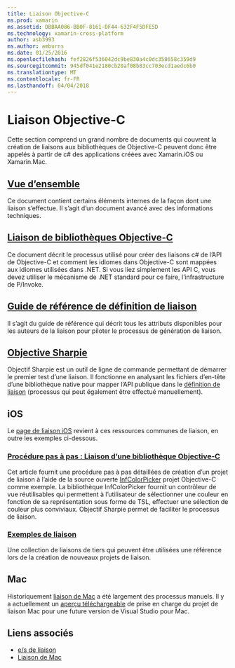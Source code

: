 ```yaml
---
title: Liaison Objective-C
ms.prod: xamarin
ms.assetid: DBBAA086-BB0F-8161-DF44-632F4F5DFE5D
ms.technology: xamarin-cross-platform
author: asb3993
ms.author: amburns
ms.date: 01/25/2016
ms.openlocfilehash: fef2826f536042dc9be830a4c0dc358658c359d9
ms.sourcegitcommit: 945df041e2180cb20af08b83cc703ecd1aedc6b0
ms.translationtype: MT
ms.contentlocale: fr-FR
ms.lasthandoff: 04/04/2018
---
```

# <a name="binding-objective-c"></a>Liaison Objective-C

Cette section comprend un grand nombre de documents qui couvrent la création de liaisons aux bibliothèques de Objective-C peuvent donc être appelés à partir de c# des applications créées avec Xamarin.iOS ou Xamarin.Mac.

##  <a name="overviewcross-platformmaciosbindingoverviewmd"></a>[Vue d’ensemble](~/cross-platform/macios/binding/overview.md)

Ce document contient certains éléments internes de la façon dont une liaison s’effectue. Il s’agit d’un document avancé avec des informations techniques.

##  <a name="binding-objective-c-librariescross-platformmaciosbindingobjective-c-librariesmd"></a>[Liaison de bibliothèques Objective-C](~/cross-platform/macios/binding/objective-c-libraries.md)

Ce document décrit le processus utilisé pour créer des liaisons c# de l’API de Objective-C et comment les idiomes dans Objective-C sont mappées aux idiomes utilisées dans .NET.
Si vous liez simplement les API C, vous devez utiliser le mécanisme de .NET standard pour ce faire, l’infrastructure de P/Invoke.

##  <a name="binding-definition-reference-guidecross-platformmaciosbindingbinding-types-referencemd"></a>[Guide de référence de définition de liaison](~/cross-platform/macios/binding/binding-types-reference.md)

Il s’agit du guide de référence qui décrit tous les attributs disponibles pour les auteurs de la liaison pour piloter le processus de génération de liaison.


## <a name="objective-sharpiecross-platformmaciosbindingobjective-sharpieindexmd"></a>[Objective Sharpie](~/cross-platform/macios/binding/objective-sharpie/index.md)

Objectif Sharpie est un outil de ligne de commande permettant de démarrer le premier test d’une liaison. Il fonctionne en analysant les fichiers d’en-tête d’une bibliothèque native pour mapper l’API publique dans le [définition de liaison](~/cross-platform/macios/binding/objective-c-libraries.md) (processus qui peut également être effectué manuellement).

## <a name="ios"></a>iOS

Le [page de liaison iOS](~/ios/platform/binding-objective-c/index.md) revient à ces ressources communes de liaison, en outre les exemples ci-dessous.

### <a name="walkthrough-binding-an-objective-c-libraryiosplatformbinding-objective-cwalkthroughmd"></a>[Procédure pas à pas : Liaison d’une bibliothèque Objective-C](~/ios/platform/binding-objective-c/walkthrough.md)

Cet article fournit une procédure pas à pas détaillées de création d’un projet de liaison à l’aide de la source ouverte [InfColorPicker](https://github.com/InfinitApps/InfColorPicker) projet Objective-C comme exemple. La bibliothèque InfColorPicker fournit un contrôleur de vue réutilisables qui permettent à l’utilisateur de sélectionner une couleur en fonction de sa représentation sous forme de TSL, effectuer une sélection de couleur plus conviviaux. Objectif Sharpie permet de faciliter le processus de liaison.

### <a name="binding-sampleshttpsgithubcommonomonotouch-bindings"></a>[Exemples de liaison](https://github.com/mono/monotouch-bindings)

Une collection de liaisons de tiers qui peuvent être utilisées une référence lors de la création de nouveaux projets de liaison.

## <a name="mac"></a>Mac

Historiquement [liaison de Mac](~/mac/platform/binding.md) a été largement des processus manuels. Il y a actuellement un [aperçu téléchargeable](https://forums.xamarin.com/discussion/59760/xamarin-mac-binding-project-preview) de prise en charge du projet de liaison Mac pour une future version de Visual Studio pour Mac.



## <a name="related-links"></a>Liens associés

- [e/s de liaison](~/ios/platform/binding-objective-c/index.md)
- [Liaison de Mac](~/mac/platform/binding.md)
